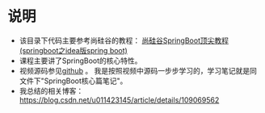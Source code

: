 #  说明

* 该目录下代码主要参考尚硅谷的教程：
[尚硅谷SpringBoot顶尖教程(springboot之idea版spring boot)](https://www.bilibili.com/video/BV1gW411W76m)
* 课程主要讲了SpringBoot的核心特性。
* 视频源码参见[github](https://github.com/cyhbyw/springBoot_atguigu) 。
我是按照视频中源码一步步学习的，学习笔记就是同文件下"SpringBoot核心篇笔记"。
* 我总结的相关博客：
https://blog.csdn.net/u011423145/article/details/109069562